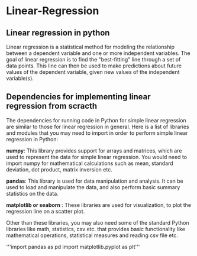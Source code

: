 # Linear-Regression

## Linear regression in python
Linear regression is a statistical method for modeling the relationship between a dependent variable and one or more independent variables. The goal of linear regression is to find the "best-fitting" line through a set of data points. This line can then be used to make predictions about future values of the dependent variable, given new values of the independent variable(s). 
## Dependencies for implementing linear regression from scracth
The dependencies for running code in Python for simple linear regression are similar to those for linear regression in general. Here is a list of libraries and modules that you may need to import in order to perform simple linear regression in Python:

**numpy**: This library provides support for arrays and matrices, which are used to represent the data for simple linear regression. You would need to import numpy for mathematical calculations such as mean, standard deviation, dot product, matrix inversion etc.

**pandas**: This library is used for data manipulation and analysis. It can be used to load and manipulate the data, and also perform basic summary statistics on the data.

**matplotlib or seaborn** : These libraries are used for visualization, to plot the regression line on a scatter plot.

Other than these libraries, you may also need some of the standard Python libraries like math, statistics, csv etc. that provides basic functionality like mathematical operations, statistical measures and reading csv file etc.

'''import pandas as pd
   import matplotlib.pyplot as plt'''
